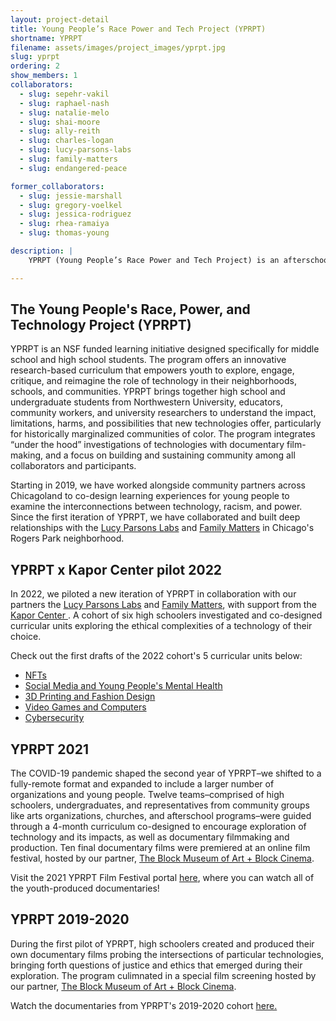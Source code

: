 ```yaml
---
layout: project-detail
title: Young People’s Race Power and Tech Project (YPRPT)
shortname: YPRPT
filename: assets/images/project_images/yprpt.jpg
slug: yprpt
ordering: 2
show_members: 1
collaborators:
  - slug: sepehr-vakil
  - slug: raphael-nash
  - slug: natalie-melo
  - slug: shai-moore
  - slug: ally-reith
  - slug: charles-logan
  - slug: lucy-parsons-labs
  - slug: family-matters
  - slug: endangered-peace

former_collaborators:
  - slug: jessie-marshall
  - slug: gregory-voelkel
  - slug: jessica-rodriguez
  - slug: rhea-ramaiya
  - slug: thomas-young

description: |
    YPRPT (Young People’s Race Power and Tech Project) is an afterschool program co-designed with community partners to engage Chicago youth in critical inquiry around around the complex ethical and political dimensions of technologies. Bringing together civics, computing, and the arts, YPRPT aims to contribute to a reimagining of what “technology learning” is and could be in an era of ubiquitous computing.

---
```


## The Young People's Race, Power, and Technology Project (YPRPT)

YPRPT is an NSF funded learning initiative designed specifically for middle school and high school students. The program offers an innovative research-based curriculum that empowers youth to explore, engage, critique, and reimagine the role of technology in their neighborhoods, schools, and communities. YPRPT brings together high school and undergraduate students from Northwestern University, educators, community workers, and university researchers to understand the impact, limitations, harms, and possibilities that new technologies offer, particularly for historically marginalized communities of color. The program integrates “under the hood” investigations of technologies with documentary film-making, and a focus on building and sustaining community among all collaborators and participants.

Starting in 2019, we have worked alongside community partners across Chicagoland to co-design learning experiences for young people to examine the interconnections between technology, racism, and power. Since the first iteration of YPRPT, we have collaborated and built deep relationships with the [Lucy Parsons Labs](/partners/#lucy-parsons-labs) and [Family Matters](/partners/#family-matters) in Chicago's Rogers Park neighborhood. 

## YPRPT x Kapor Center pilot 2022
In 2022, we piloted a new iteration of YPRPT in collaboration with our partners the [Lucy Parsons Labs](/partners/#lucy-parsons-labs) and [Family Matters](/partners/#family-matters), with support from the <a href = "https://www.kaporcenter.org/" target="_blank">Kapor Center </a>. A cohort of six high schoolers investigated and co-designed curricular units exploring the ethical complexities of a technology of their choice. 

Check out the first drafts of the 2022 cohort's 5 curricular units below:
* <a href = "https://docs.google.com/document/d/e/2PACX-1vShJ1lAyzibi5TrlC5tMopMOlEuf3PRccE-P-QivWa5y8G4dKqpSfDV7a9HlCWNauduPpTLnS9vj7_c/pub" target="_blank">NFTs</a>
* <a href = "https://docs.google.com/document/d/e/2PACX-1vR31xRArHC5o2AT5Vke4rE07JG_4kwZSzBf_Ck7rW54KU8R3ZznQCc0EtX2JPUAQQCeemxEsN7noUiR/pub" target="_blank">Social Media and Young People's Mental Health</a>
* <a href = "https://docs.google.com/document/d/e/2PACX-1vSkC4WpBO-7k4FtdBYC6zCpKTlrnMIb5tZapf5z2WI18z-fmrXkurjpyoE8JsnetSPuB8ZnDiTZlRXl/pub" target="_blank">3D Printing and Fashion Design</a>
* <a href = "https://docs.google.com/document/d/e/2PACX-1vSplvJLCfY3XtqZM81xkPXkMIC2EeXPpHXOdjW-kIWI-BhDvRCckb8rkqveFxsxS6hZ-3khWIRuLv-C/pub" target="_blank">Video Games and Computers</a>
* <a href = "https://docs.google.com/document/d/e/2PACX-1vTRjThuZ_Tyo9WmyD5EJX94IaHvF_wzM1-HNnrSfuMTlc51WHcbNUeiKcjzN4sGrrUBvREOV9C2rSYw/pub" target="_blank">Cybersecurity</a>


## YPRPT 2021
The COVID-19 pandemic shaped the second year of YPRPT–we shifted to a fully-remote format and expanded to include a larger number of organizations and young people. Twelve teams–comprised of high schoolers, undergraduates, and representatives from community groups like arts organizations, churches, and afterschool programs–were guided through a 4-month curriculum co-designed to encourage  exploration of technology and its impacts, as well as documentary filmmaking and production. Ten final documentary films were premiered at an online film festival, hosted by our partner, [The Block Museum of Art + Block Cinema](/partners/#block-museum).  

Visit the 2021 YPRPT Film Festival portal <a href = "https://tree.northwestern.edu/pages/yprpt-film-festival-2021/home.html" target="_blank">here</a>, where you can watch all of the youth-produced documentaries!


## YPRPT 2019-2020
During the first pilot of YPRPT, high schoolers created and produced their own documentary films probing the intersections of particular technologies, bringing forth questions of justice and ethics that emerged during their exploration. The program culimnated in a special film screening hosted by our partner, [The Block Museum of Art + Block Cinema](/partners/#block-museum). 

Watch the documentaries from YPRPT's 2019-2020 cohort <a href="https://vimeo.com/showcase/7260847" target="_blank">here.</a>


<!-- In January 2021 YPRPT will launch its second cohort, using lessons learned from the pilot year and re-tooling in the context of COVID and emerging opportunities to expand the reach of the program. We’re expanding the program to include a select number of community orgs and schools from across the Chicago area.

## How will the program work during COVID-19?
Teams will be connected to an online community of youth, activists, artists, and Northwestern student mentors; get access to a research-based curriculum hosted on an online platform; participate in monthly virtual meet-ups, and create an original documentary film exploring critical technology and social justice issues in their neighborhood. Students and community organizations will be able to be part of the program using technology they already have. Access to computers/laptops is also preferred but not required. If there are questions or concerns about technology access, you can contact us. 

## What does the documentary film-making part of the program look like? 
Students will work with their team to learn documentary filmmaking skills. They will be able to use their smartphones, tablets, and computers to record videos, take pictures, and edit. If a team has access to digital cameras, they are welcomed, but not required. The YPRPT will provide teams with audio recording equipment and access to Adobe Premiere CC software licenses. Examples of documentary topics include: telling a story about the role of technology in your lives/neighborhood, exploring the politics of Chicago and technology, social media, etc. At the end of the program, students will have the opportunity to have their films featured in a special screening at the Block Museum at Northwestern University where their films will be viewed by hundreds of viewers. 


## Time/Work Commitment
Teams should expect to commit 2-5 hrs/week from **January 2021 - June 2021**. Below are some expectations as being part of the program: 
* Teams will participate consistently in a self-guided, online YPRPT curriculum which will include required modules to be completed and submitted to program directors at the end of each month. 
* Each organization should have a plan to meet weekly with their teams. For example, your organization should plan a regular date & time (1-2 hours/week) to meet with your student team(s). Mentors will be available to meet with teams at their regular weekly meetings to support with program content & video editing. 
* Teams will have access to office-hours for assistance with the program content and video editing
* Teams will participate in monthly, city-wide virtual meet-ups to learn and connect with other teams 
* Teams will work with their UC Northwestern mentor, along with support from award-winning artists, technologists, and activists, to create an original short documentary exploring the intersections of tech and racial justice. Teams will have access to virtual office-hours with local filmmaker & weekly virtual meetings with their Northwestern Undergraduate Collaborator
* Teams will compete with other teams across the city in a documentary film festival. Best films will be featured in a special screening hosted by the Block Museum at Northwestern University in Summer 2021. 


## Who is this program open to & how can my community organization apply? 

<span class="news">DEADLINE EXTENDED!</span> **Tuesday, December 8th, 2020** 

This program is open to youth-serving community organizations in Chicago & surrounding areas. We are currently accepting applications for community-organizations to participate in YPRPT, which launches virtually in Winter 2021. To participate, community-orgs are required to submit a “youth team.” Each team will consist of 1-2 adult mentors representing the community organization, and 2-5 high school aged youth. 

Applications are due by **Tuesday, December 8th 2020** using <a href="https://forms.gle/ktpok5VMYRcfcS3N9" target="_blank">this application</a>. We also require that you have a list of students in mind for a team since we will be asking you to distribute consent forms among the students. 

**Note**: If teams are not part of a formal community organization, they may still submit an application but there should be an adult mentor who can serve as the Team Lead. For example, an adult mentor can be a teacher or other adult that is willing to serve as the Team Lead for the duration of the program. 

## What does the research part of YPRPT look like? 
Community organizations, team leaders, and students do not need to participate in the research to choose to implement this program or be part of the program. However, those who choose to participate will be compensated for their participation and allowing us to record the program for research purposes. The recordings will help us understand how to best support student learning of complex technical and societal issues.

## Links
* [Documentaries from 2020](/news/2020-06-17-documentary-screenings)
* <a href="https://forms.gle/ktpok5VMYRcfcS3N9" target="_blank">Application Link</a>

 
{:.callout}
> ## YPRPT Project Contacts
> * The TREE Lab & YPRPT Project Team: treelab@northwestern.edu 
> * Professor Sepehr Vakil: sepehr.vakil@northwestern.edu 
> * Professor Raphael Nash: rnash3@depaul.edu


 -->
